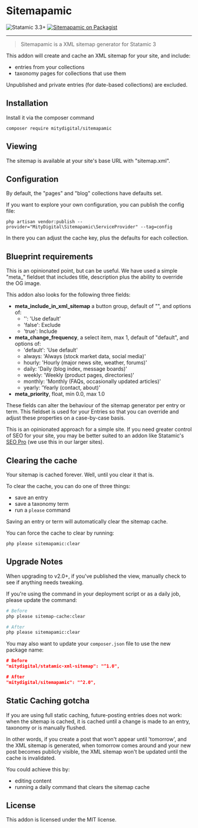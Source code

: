 # Sitemapamic

<!-- statamic:hide -->

![Statamic 3.3+](https://img.shields.io/badge/Statamic-3.3+-FF269E?style=for-the-badge&link=https://statamic.com)
[![Sitemapamic on Packagist](https://img.shields.io/packagist/v/mitydigital/sitemapamic?style=for-the-badge)](https://packagist.org/packages/mitydigital/sitemapamic/stats)

---

<!-- /statamic:hide -->

> Sitemapamic is a XML sitemap generator for Statamic 3

This addon will create and cache an XML sitemap for your site, and include:

- entries from your collections
- taxonomy pages for collections that use them

Unpublished and private entries (for date-based collections) are excluded.

## Installation

Install it via the composer command

```
composer require mitydigital/sitemapamic
```

## Viewing

The sitemap is available at your site's base URL with "sitemap.xml".

## Configuration

By default, the "pages" and "blog" collections have defaults set.

If you want to explore your own configuration, you can publish the config file:

```
php artisan vendor:publish --provider="MityDigital\Sitemapamic\ServiceProvider" --tag=config
```

In there you can adjust the cache key, plus the defaults for each collection.

## Blueprint requirements

This is an opinionated point, but can be useful. We have used a simple "meta_" fieldset that includes title, description
plus the ability to override the OG image.

This addon also looks for the following three fields:

- **meta_include_in_xml_sitemap** a button group, default of "", and options of:
    - '': 'Use default'
    - 'false': Exclude
    - 'true': Include
- **meta_change_frequency**, a select item, max 1, default of "default", and options of:
    - 'default': 'Use default'
    - always: 'Always (stock market data, social media)'
    - hourly: 'Hourly (major news site, weather, forums)'
    - daily: 'Daily (blog index, message boards)'
    - weekly: 'Weekly (product pages, directories)'
    - monthly: 'Monthly (FAQs, occasionally updated articles)'
    - yearly: 'Yearly (contact, about)'
- **meta_priority**, float, min 0.0, max 1.0

These fields can alter the behaviour of the sitemap generator per entry or term. This fieldset is used for your Entries
so that you can override and adjust these properties on a case-by-case basis.

This is an opinionated approach for a simple site. If you need greater control of SEO for your site, you may be better
suited to an addon like Statamic's [SEO Pro](https://statamic.com/addons/statamic/seo-pro) (we use this in our larger
sites).

## Clearing the cache

Your sitemap is cached forever. Well, until you clear it that is.

To clear the cache, you can do one of three things:

- save an entry
- save a taxonomy term
- run a ``please`` command

Saving an entry or term will automatically clear the sitemap cache.

You can force the cache to clear by running:

```
php please sitemapamic:clear
```

## Upgrade Notes

When upgrading to v2.0+, if you've published the view, manually check to see if anything needs tweaking.

If you're using the command in your deployment script or as a daily job, please update the command:
```bash
# Before 
php please sitemap-cache:clear

# After
php please sitemapamic:clear
```

You may also want to update your `composer.json` file to use the new package name:

```json lines
# Before
"mitydigital/statamic-xml-sitemap": "^1.0",

# After
"mitydigital/sitemapamic": "^2.0",
```

## Static Caching gotcha

If you are using full static caching, future-posting entries does not work: when the sitemap is cached, it is cached
until a change is made to an entry, taxonomy or is manually flushed.

In other words, if you create a post that won't appear until 'tomorrow', and the XML sitemap is generated, when tomorrow
comes around and your new post becomes publicly visible, the XML sitemap won't be updated until the cache is
invalidated.

You could achieve this by:

- editing content
- running a daily command that clears the sitemap cache

## License

This addon is licensed under the MIT license.